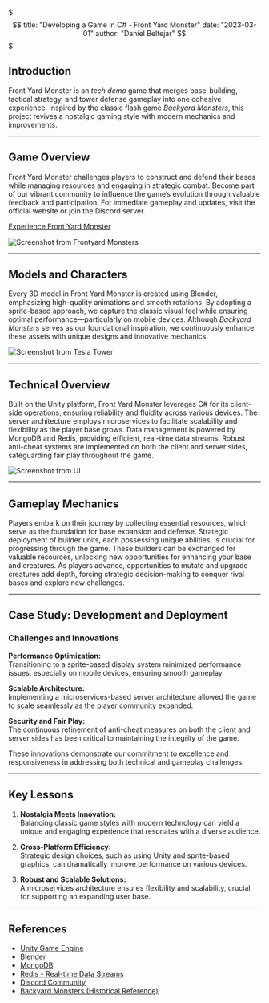 $$$
title: "Developing a Game in C# - Front Yard Monster"
date: "2023-03-01"
author: "Daniel Beltejar"
$$$

## Introduction

Front Yard Monster is an *tech demo* game that merges base-building, tactical strategy, and tower defense gameplay into one cohesive experience. Inspired by the classic flash game *Backyard Monsters*, this project revives a nostalgic gaming style with modern mechanics and improvements.

---

## Game Overview

Front Yard Monster challenges players to construct and defend their bases while managing resources and engaging in strategic combat. Become part of our vibrant community to influence the game’s evolution through valuable feedback and participation. For immediate gameplay and updates, visit the official website or join the Discord server.

[Experience Front Yard Monster](https://fym.danielbeltejar.es)

![Screenshot from Frontyard Monsters](https://danielbeltejar.es/assets/images/posts/0/thumbnail-monsters-backyard-creatures.webp)

---

## Models and Characters

Every 3D model in Front Yard Monster is created using Blender, emphasizing high-quality animations and smooth rotations. By adopting a sprite-based approach, we capture the classic visual feel while ensuring optimal performance—particularly on mobile devices. Although *Backyard Monsters* serves as our foundational inspiration, we continuously enhance these assets with unique designs and innovative mechanics.

![Screenshot from Tesla Tower](https://danielbeltejar.es/assets/images/posts/0/backyard-creatures-tesla-render.webp)

---

## Technical Overview

Built on the Unity platform, Front Yard Monster leverages C# for its client-side operations, ensuring reliability and fluidity across various devices. The server architecture employs microservices to facilitate scalability and flexibility as the player base grows. Data management is powered by MongoDB and Redis, providing efficient, real-time data streams. Robust anti-cheat systems are implemented on both the client and server sides, safeguarding fair play throughout the game.

![Screenshot from UI](https://danielbeltejar.es/assets/images/posts/0/resources.webp)

---

## Gameplay Mechanics

Players embark on their journey by collecting essential resources, which serve as the foundation for base expansion and defense. Strategic deployment of builder units, each possessing unique abilities, is crucial for progressing through the game. These builders can be exchanged for valuable resources, unlocking new opportunities for enhancing your base and creatures. As players advance, opportunities to mutate and upgrade creatures add depth, forcing strategic decision-making to conquer rival bases and explore new challenges.

---

## Case Study: Development and Deployment

### Challenges and Innovations

**Performance Optimization:**  
Transitioning to a sprite-based display system minimized performance issues, especially on mobile devices, ensuring smooth gameplay.

**Scalable Architecture:**  
Implementing a microservices-based server architecture allowed the game to scale seamlessly as the player community expanded.

**Security and Fair Play:**  
The continuous refinement of anti-cheat measures on both the client and server sides has been critical to maintaining the integrity of the game.

These innovations demonstrate our commitment to excellence and responsiveness in addressing both technical and gameplay challenges.

---

## Key Lessons

1. **Nostalgia Meets Innovation:**  
   Balancing classic game styles with modern technology can yield a unique and engaging experience that resonates with a diverse audience.

2. **Cross-Platform Efficiency:**  
   Strategic design choices, such as using Unity and sprite-based graphics, can dramatically improve performance on various devices.

3. **Robust and Scalable Solutions:**  
   A microservices architecture ensures flexibility and scalability, crucial for supporting an expanding user base.

---

## References

- [Unity Game Engine](https://unity.com/)
- [Blender](https://www.blender.org/)
- [MongoDB](https://www.mongodb.com/)
- [Redis - Real-time Data Streams](https://redis.io/)  
- [Discord Community](https://discord.com/)
- [Backyard Monsters (Historical Reference)](https://backyardmonsters.fandom.com/wiki/Backyard_Monsters_Wiki) 